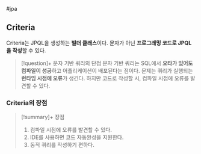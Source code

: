 #jpa 

## Criteria
Criteria는 JPQL을 생성하는 **빌더 클래스**이다. 문자가 아닌 **프로그래밍 코드로 JPQL을 작성**할 수 있다.

> [!question]+ 문자 기반 쿼리의 단점
> 문자 기반 쿼리는 SQL에서 **오타가 있어도 컴파일이 성공**하고 어플리케이션이 배포된다는 점이다. 문제는 쿼리가 실행되는 **런타임 시점에 오류**가 생긴다. 하지만 코드로 작성할 시, 컴파일 시점에 오류를 발견할 수 있다.

### Criteria의 장점
> [!summary]+ 장점
> 1. 컴파일 시점에 오류를 발견할 수 있다.
> 2. IDE를 사용하면 코드 자동완성을 지원한다.
> 3. 동적 쿼리를 작성하기 편하다.

